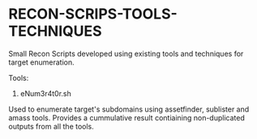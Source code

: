 # RECON-SCRIPS-TOOLS-TECHNIQUES

Small Recon Scripts developed using existing tools and techniques for target enumeration.

Tools:

1. eNum3r4t0r.sh 

Used to enumerate target's subdomains using assetfinder, sublister and amass tools. Provides a cummulative result contiaining non-duplicated outputs from all the tools.
